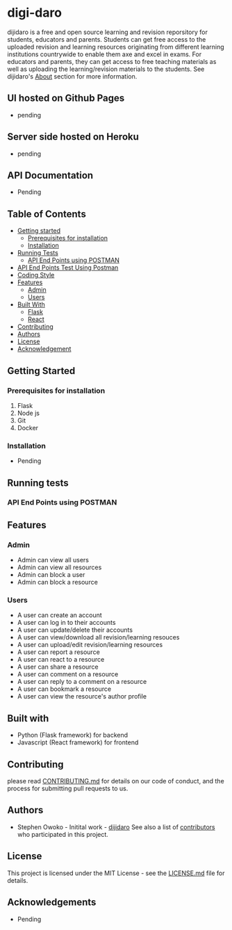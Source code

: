 # digi-daro

dijidaro is a free and open source learning and revision reporsitory for students, educators and parents. Students can get free access to the uploaded revision and learning resources originating from different learning institutions countrywide to enable them axe and excel in exams. For educators and parents, they can get access to free teaching materials as well as uploading the learning/revision materials to the students. See dijidaro's [About](https://www.dijidaro.co.ke/about) section for more information.

## UI hosted on Github Pages
- pending


## Server side hosted on Heroku
- pending


## API Documentation
- Pending


## Table of Contents
* [Getting started](#getting-started)
    * [Prerequisites for installation](#prerequisite)
    * [Installation](#installation)
* [Running Tests](#running-tests)
    * [API End Points using POSTMAN](#api-end-points-using-postman)
* [API End Points Test Using Postman](#api-end-points)
* [Coding Style](#coding-style)
* [Features](#features)
    * [Admin](#admin)
    * [Users](#users)
* [Built With](#built-with)
    * [Flask](https://www.flask.com)
    * [React](https://www.react.com)
* [Contributing](#contributing)
* [Authors](#authors)
* [License](#lincense)
* [Acknowledgement](#acknowledgement)


## Getting Started

### Prerequisites for installation

1. Flask
2. Node js
3. Git
4. Docker

### Installation

* Pending


## Running tests

### API End Points using POSTMAN


## Features

### Admin

* Admin can view all users
* Admin can view all resources
* Admin can block a user
* Admin can block a resource

### Users

* A user can create an account
* A user can log in to their accounts
* A user can update/delete their accounts
* A user can view/download all revision/learning resouces
* A user can upload/edit revision/learning resources
* A user can report a resource
* A user can react to a resource
* A user can share a resource
* A user can comment on a resource
* A user can reply to a comment on a resource
* A user can bookmark a resource
* A user can view the resource's author profile


## Built with

* Python (Flask framework) for backend
* Javascript (React framework) for frontend


## Contributing

please read [CONTRIBUTING.md](./github/CONTRIBUTING.md) for details on our code of conduct, and the process for submitting pull requests to us.


## Authors

* Stephen Owoko - Initital work - [dijidaro](github.com/dijidaro)
See also a list of [contributors](github.com/dijidaro/contributors) who participated in this project.


## License

This project is licensed under the MIT License - see the [LICENSE.md](LICENSE.md) file for details.


## Acknowledgements

- Pending
